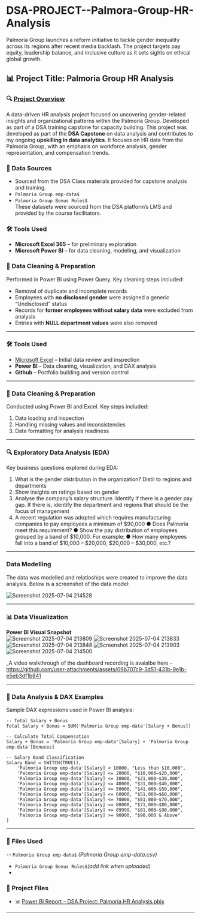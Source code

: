 # DSA-PROJECT--Palmora-Group-HR-Analysis
Palmoria Group launches a reform initiative to tackle gender inequality across its regions after recent media backlash. The project targets pay equity, leadership balance, and inclusive culture as it sets sights on ethical global growth.

## 📊 Project Title: Palmoria Group HR Analysis

### 🔍 [Project Overview](#project-overview)

A data-driven HR analysis project focused on uncovering gender-related insights and organizational patterns within the Palmoria Group. Developed as part of a DSA training capstone for capacity building. This project was developed as part of the **DSA Capstone** on data analysis and contributes to my ongoing **upskilling in data analytics**. It focuses on HR data from the Palmoria Group, with an emphasis on workforce analysis, gender representation, and compensation trends.

### 📁 Data Sources  
- Sourced from the DSA Class materials provided for capstone analysis and training.
- `Palmoria Group emp-data$`  
- `Palmoria Group Bonus Rules$`  
These datasets were sourced from the DSA platform’s LMS and provided by the course facilitators.

### 🛠 Tools Used  
- **Microsoft Excel 365** – for preliminary exploration  
- **Microsoft Power BI** – for data cleaning, modeling, and visualization

### 🧹 Data Cleaning & Preparation  
Performed in Power BI using Power Query. Key cleaning steps included:
- Removal of duplicate and incomplete records  
- Employees with **no disclosed gender** were assigned a generic “Undisclosed” status  
- Records for **former employees without salary data** were excluded from analysis  
- Entries with **NULL department values** were also removed  

---
### 🛠 Tools Used  
- [Microsoft Excel](http://www.microsoft.com) – Initial data review and inspection  
- **Power BI** – Data cleaning, visualization, and DAX analysis  
- **Github** – Portfolio building and version control

---

### 🧹 Data Cleaning & Preparation  
Conducted using Power BI and Excel. Key steps included:  
1. Data loading and inspection  
2. Handling missing values and inconsistencies  
3. Data formatting for analysis readiness

---

### 🔍 Exploratory Data Analysis (EDA)  
Key business questions explored during EDA:  
1. What is the gender distribution in the organization? Distil to regions and departments
2. Show insights on ratings based on gender
3. Analyse the company’s salary structure. Identify if there is a gender pay gap. If there is, identify the department and regions that should be the focus of management
4. A recent regulation was adopted which requires manufacturing companies to pay employees a minimum of $90,000
● Does Palmoria meet this requirement?
● Show the pay distribution of employees grouped by a band of $10,000. For example:
● How many employees fall into a band of $10,000 – $20,000, $20,000 – $30,000, etc.?

---
### Data Modelling
The data was modelled and relatioships were created to improve the data analysis. Below is a screenshot of the data model:

![Screenshot 2025-07-04 214528](https://github.com/user-attachments/assets/2f88b29b-c0e6-4eed-860d-03aed991689d)

---

### 📊 Data Visualization  

**Power BI Visual Snapshot**  
![Screenshot 2025-07-04 213809](https://github.com/user-attachments/assets/8054cb6f-bbfb-459e-baf9-c74b1f443741)
![Screenshot 2025-07-04 213833](https://github.com/user-attachments/assets/d03b818a-25d5-4c1d-85fa-9d48e4c586ca)
![Screenshot 2025-07-04 213848](https://github.com/user-attachments/assets/a2f6386e-5e83-4195-bd14-1793dadce72a)
![Screenshot 2025-07-04 213903](https://github.com/user-attachments/assets/5d00fa4d-2b46-4318-bf96-b64ab6022b87)
![Screenshot 2025-07-04 214500](https://github.com/user-attachments/assets/e024241b-7cb6-44fc-b6ab-3ee0ce02d3c0)



_A video walkthrough of the dashboard recording is avaialbe here - 
https://github.com/user-attachments/assets/09b707c9-3d51-431b-9e1b-e5eb3df1b841

---


### 🧠 Data Analysis & DAX Examples  
Sample DAX expressions used in Power BI analysis:

```DAX
-- Total Salary + Bonus
Total Salary + Bonus = SUM('Palmoria Group emp-data'[Salary + Bonus])

-- Calculate Total Compensation
Salary + Bonus = 'Palmoria Group emp-data'[Salary] + 'Palmoria Group emp-data'[Bonuses]

-- Salary Band Classification
Salary Band = SWITCH(TRUE(),
    'Palmoria Group emp-data'[Salary] < 10000, "Less than $10,000",
    'Palmoria Group emp-data'[Salary] <= 20000, "$10,000–$20,000",
    'Palmoria Group emp-data'[Salary] <= 30000, "$21,000–$30,000",
    'Palmoria Group emp-data'[Salary] <= 40000, "$31,000–$40,000",
    'Palmoria Group emp-data'[Salary] <= 50000, "$41,000–$50,000",
    'Palmoria Group emp-data'[Salary] <= 60000, "$51,000–$60,000",
    'Palmoria Group emp-data'[Salary] <= 70000, "$61,000–$70,000",
    'Palmoria Group emp-data'[Salary] <= 80000, "$71,000–$80,000",
    'Palmoria Group emp-data'[Salary] <= 89999, "$81,000–$90,000",
    'Palmoria Group emp-data'[Salary] >= 90000, "$90,000 & Above"
)
```

---

### 📎 Files Used  
-- `Palmoria Group emp-data$`  *(Palmoria Group emp-data.csv)*
- `Palmoria Group Bonus Rules$`*(add link when uploaded)*
- 

### 📂 Project Files

- 📊 [Power BI Report – DSA Project: Palmoria HR Analysis.pbix](https://github.com/your-username/your-repo-name/blob/main/DSA%20Project%20-%20Palmoria%20HR%20Analysis.pbix?raw=true)

---
